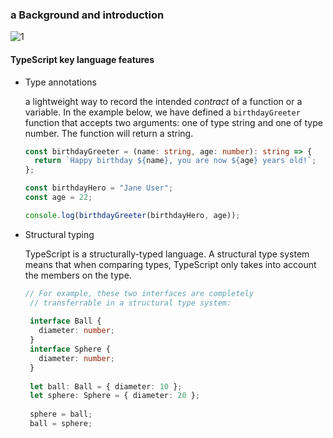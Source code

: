 ### a Background and introduction


![1](https://github.com/yousefelassal/fullstackopen/assets/76617202/a0718f00-451a-4f7d-a1a7-99bc516b61db)

#### TypeScript key language features
- Type annotations

   a lightweight way to record the intended _contract_ of a function or a variable. In the example below, we have defined a `birthdayGreeter` function that accepts two arguments: one of type string and one of type number. The function will return a string.
  ```ts
  const birthdayGreeter = (name: string, age: number): string => {
    return `Happy birthday ${name}, you are now ${age} years old!`;
  };
  
  const birthdayHero = "Jane User";
  const age = 22;
  
  console.log(birthdayGreeter(birthdayHero, age));
  ```

- Structural typing
  
   TypeScript is a structurally-typed language. A structural type system means that when comparing types, TypeScript only takes into account the members on the type.

  ```ts
  // For example, these two interfaces are completely
   // transferrable in a structural type system:
   
   interface Ball {
     diameter: number;
   }
   interface Sphere {
     diameter: number;
   }
   
   let ball: Ball = { diameter: 10 };
   let sphere: Sphere = { diameter: 20 };
   
   sphere = ball;
   ball = sphere;
  ```
